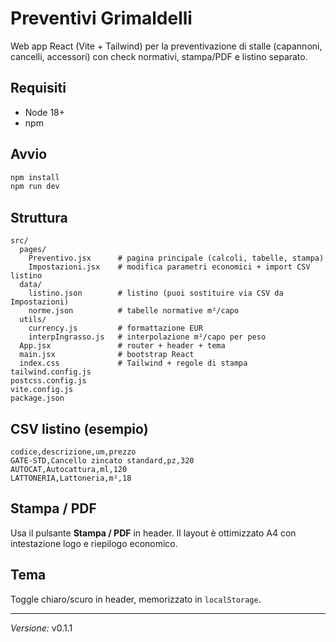 # Preventivi Grimaldelli

Web app React (Vite + Tailwind) per la preventivazione di stalle (capannoni, cancelli, accessori) con check normativi, stampa/PDF e listino separato.

## Requisiti
- Node 18+
- npm

## Avvio
```bash
npm install
npm run dev
```

## Struttura
```
src/
  pages/
    Preventivo.jsx      # pagina principale (calcoli, tabelle, stampa)
    Impostazioni.jsx    # modifica parametri economici + import CSV listino
  data/
    listino.json        # listino (puoi sostituire via CSV da Impostazioni)
    norme.json          # tabelle normative m²/capo
  utils/
    currency.js         # formattazione EUR
    interpIngrasso.js   # interpolazione m²/capo per peso
  App.jsx               # router + header + tema
  main.jsx              # bootstrap React
  index.css             # Tailwind + regole di stampa
tailwind.config.js
postcss.config.js
vite.config.js
package.json
```

## CSV listino (esempio)
```csv
codice,descrizione,um,prezzo
GATE-STD,Cancello zincato standard,pz,320
AUTOCAT,Autocattura,ml,120
LATTONERIA,Lattoneria,m²,18
```

## Stampa / PDF
Usa il pulsante **Stampa / PDF** in header. Il layout è ottimizzato A4 con intestazione logo e riepilogo economico.

## Tema
Toggle chiaro/scuro in header, memorizzato in `localStorage`.

---
*Versione:* v0.1.1
